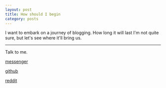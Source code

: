 ```yaml
---
layout: post
title: How should I begin
category: posts
---
```


I want to embark on a journey of blogging. How long it will last I'm not quite sure, but let's see where it'll bring us.


---

Talk to me.

[messenger][facebook]

[github][dqd]

[reddit][reddit]

[facebook]: https://www.m.me/dqdang1
[dqd]: http://github.com/dqdang
[reddit]: https://www.reddit.com/user/outsidefarmland/
[dropbot]: https://github.com/tmbernardo/dropbot

